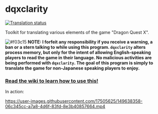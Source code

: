 # dqxclarity <a href="http://weblate.ethene.wiki/engage/dragon-quest-x/">
<img src="http://weblate.ethene.wiki/widgets/dragon-quest-x/en/svg-badge.svg" alt="Translation status" />
</a>

Toolkit for translating various elements of the game "Dragon Quest X".

![#f03c15](https://via.placeholder.com/15/f03c15/000000?text=+)
**NOTE: I forfeit any responsibility if you receive a warning, a ban or a stern talking to while using this program. `dqxclarity` alters process memory, but only for the intent of allowing English-speaking players to read the game in their language. No malicious activities are being performed with `dqxclarity`. The goal of this program is simply to translate the game for non-Japanese speaking players to enjoy.**

### [Read the wiki to learn how to use this!](https://github.com/jmctune/dqxclarity/wiki)

In action:

https://user-images.githubusercontent.com/17505625/149638358-06c345cc-a7a8-4d6f-83fd-8e3b40857664.mp4
